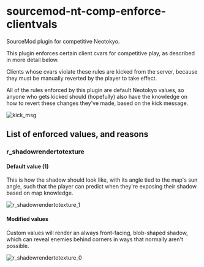 # sourcemod-nt-comp-enforce-clientvals
SourceMod plugin for competitive Neotokyo.

This plugin enforces certain client cvars for competitive play, as described in more detail below.

Clients whose cvars violate these rules are kicked from the server, because they must be manually reverted by the player to take effect.

All of the rules enforced by this plugin are default Neotokyo values, so anyone who gets kicked should (hopefully) also have the knowledge on how to revert these changes they've made, based on the kick message.

![kick_msg](https://user-images.githubusercontent.com/6595066/210471871-f8452315-fa24-4c67-bf95-9c84e7a01067.png)

## List of enforced values, and reasons

### r_shadowrendertotexture

#### Default value (1)

This is how the shadow should look like, with its angle tied to the map's sun angle, such that the player can predict when they're exposing their shadow based on map knowledge.

![r_shadowrendertotexture_1](https://user-images.githubusercontent.com/6595066/210471044-3a06dcb8-4e39-4eec-bd66-2766e1e25dc6.jpg)

#### Modified values

Custom values will render an always front-facing, blob-shaped shadow, which can reveal enemies behind corners in ways that normally aren't possible.

![r_shadowrendertotexture_0](https://user-images.githubusercontent.com/6595066/210471026-9ea1f4af-51c0-4e54-931e-7edbcde7f4f2.jpg)
